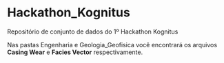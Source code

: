 # Hackathon_Kognitus
Repositório de conjunto de dados do 1º Hackathon Kognitus

Nas pastas Engenharia e Geologia_Geofisica você encontrará os arquivos **Casing Wear** e **Facies Vector** respectivamente. 
